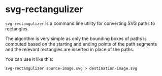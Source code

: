 # svg-rectangulizer

`svg-rectangulizer` is a command line utility for converting SVG paths to rectangles.

The algorithm is very simple as only the bounding boxes of paths is computed based on the starting and ending points of the path segments and the relevant rectangles are inserted in place of the paths.

You can use it like this:

```
svg-rectangulizer source-image.svg > destination-image.svg
```
